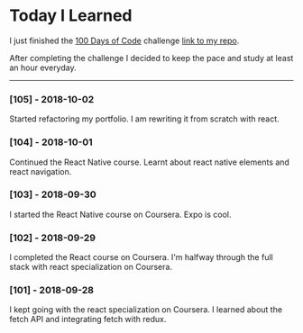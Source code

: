 # Today I Learned

I just finished the [100 Days of Code](https://www.100daysofcode.com/) challenge [link to my repo](https://github.com/jlouiss/100-days-of-code).

After completing the challenge I decided to keep the pace and study at least an hour everyday.

---

### [105] - 2018-10-02
Started refactoring my portfolio. I am rewriting it from scratch with react.


### [104] - 2018-10-01
Continued the React Native course. Learnt about react native elements and react navigation.


### [103] - 2018-09-30
I started the React Native course on Coursera. Expo is cool.


### [102] - 2018-09-29
I completed the React course on Coursera. I'm halfway through the full stack with react specialization on Coursera.


### [101] - 2018-09-28
I kept going with the react specialization on Coursera. I learned about the fetch API and integrating fetch with redux.
